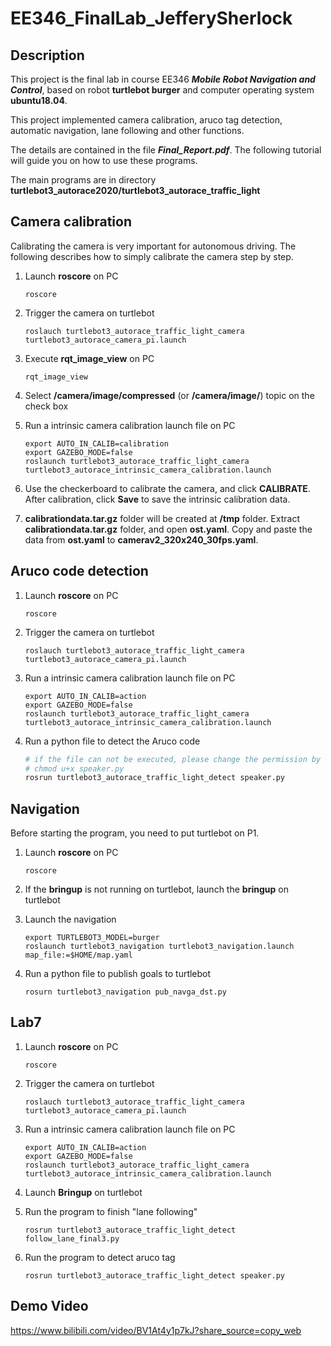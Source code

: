 # EE346_FinalLab_JefferySherlock

## Description

This project is the final lab in course EE346 ***Mobile Robot Navigation and Control***, based on robot **turtlebot burger**  and computer operating system **ubuntu18.04**.


This project implemented camera calibration, aruco tag detection, automatic navigation, lane following and other functions.

The details are contained in the file ***Final_Report.pdf***. 
        The following tutorial will guide you on how to use these programs.

The main programs are in directory **turtlebot3_autorace2020/turtlebot3_autorace_traffic_light**

## Camera calibration

Calibrating the camera is very important for autonomous driving. The following describes how to simply calibrate the camera step by step.

1. Launch **roscore** on PC

   ```
   roscore
   ```

2. Trigger the camera on turtlebot

   ```
   roslauch turtlebot3_autorace_traffic_light_camera turtlebot3_autorace_camera_pi.launch
   ```

3. Execute **rqt_image_view** on PC

   ```
   rqt_image_view
   ```

4. Select **/camera/image/compressed** (or **/camera/image/**) topic on the check box

5. Run a intrinsic camera calibration launch file on PC

   ```
   export AUTO_IN_CALIB=calibration
   export GAZEBO_MODE=false
   roslaunch turtlebot3_autorace_traffic_light_camera turtlebot3_autorace_intrinsic_camera_calibration.launch
   ```

6. Use the checkerboard to calibrate the camera, and click **CALIBRATE**. After calibration, click **Save** to save the intrinsic calibration data.
   
7. **calibrationdata.tar.gz** folder will be created at **/tmp** folder. Extract **calibrationdata.tar.gz** folder, and open **ost.yaml**. Copy and paste the data from **ost.yaml** to **camerav2_320x240_30fps.yaml**.

   

## Aruco code detection

1. Launch **roscore** on PC

   ```
   roscore
   ```

2. Trigger the camera on turtlebot

   ```
   roslauch turtlebot3_autorace_traffic_light_camera turtlebot3_autorace_camera_pi.launch
   ```

3.  Run a intrinsic camera calibration launch file on PC

      ```
      export AUTO_IN_CALIB=action
      export GAZEBO_MODE=false
      roslaunch turtlebot3_autorace_traffic_light_camera turtlebot3_autorace_intrinsic_camera_calibration.launch
      ```

4. Run a python file to detect the Aruco code

   ```python
   # if the file can not be executed, please change the permission by
   # chmod u+x speaker.py
   rosrun turtlebot3_autorace_traffic_light_detect speaker.py
   ```



## Navigation



Before starting the program, you need to put turtlebot on P1.



1. Launch **roscore** on PC

   ```
   roscore
   ```

2. If the **bringup** is not running on turtlebot, launch the **bringup** on turtlebot

3. Launch the navigation

   ```
   export TURTLEBOT3_MODEL=burger
   roslaunch turtlebot3_navigation turtlebot3_navigation.launch map_file:=$HOME/map.yaml
   ```

4. Run a python file to publish goals to turtlebot

   ```
   rosurn turtlebot3_navigation pub_navga_dst.py
   ```




## Lab7 

1. Launch **roscore** on PC

   ```
   roscore
   ```

2. Trigger the camera on turtlebot

   ```
   roslauch turtlebot3_autorace_traffic_light_camera turtlebot3_autorace_camera_pi.launch
   ```

3. Run a intrinsic camera calibration launch file on PC

   ```
   export AUTO_IN_CALIB=action
   export GAZEBO_MODE=false
   roslaunch turtlebot3_autorace_traffic_light_camera turtlebot3_autorace_intrinsic_camera_calibration.launch
   ```

4. Launch **Bringup** on turtlebot

5. Run the program to finish "lane following"

   ```
   rosrun turtlebot3_autorace_traffic_light_detect follow_lane_final3.py
   ```

6. Run the program to detect aruco tag

   ```
   rosrun turtlebot3_autorace_traffic_light_detect speaker.py
   ```




## Demo Video

https://www.bilibili.com/video/BV1At4y1p7kJ?share_source=copy_web

